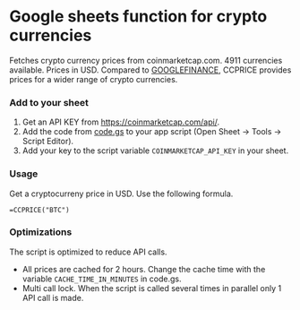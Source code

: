 # Google sheets function for crypto currencies

Fetches crypto currency prices from coinmarketcap.com. 4911 currencies available. Prices in USD. Compared to [GOOGLEFINANCE](https://support.google.com/docs/answer/3093281?hl=en), CCPRICE provides prices for a wider range of crypto currencies.


### Add to your sheet
1. Get an API KEY from https://coinmarketcap.com/api/.
2. Add the code from [code.gs](code.gs) to your app script (Open Sheet -> Tools -> Script Editor).
3. Add your key to the script variable `COINMARKETCAP_API_KEY` in your sheet.


### Usage

Get a cryptocurreny price in USD. Use the following formula.

```
=CCPRICE("BTC")
```

### Optimizations

The script is optimized to reduce API calls. 

- All prices are cached for 2 hours. Change the cache time with the variable `CACHE_TIME_IN_MINUTES` in code.gs.
- Multi call lock. When the script is called several times in parallel only 1 API call is made.
